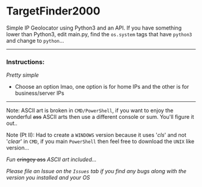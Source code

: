 # TargetFinder2000
Simple IP Geolocator using Python3 and an API.
If you have something lower than Python3, edit main.py, find the `os.system` tags that have `python3` and change to `python`...

---
### Instructions:
*Pretty simple*

- Choose an option lmao, one option is for home IPs and the other is for business/server IPs

---
Note: ASCII art is broken in `CMD/PowerShell`, if you want to enjoy the wonderful ~~ass~~ ASCII arts then use a different console or sum. You'll figure it out..

Note (Pt II): Had to create a `WINDOWS` version because it uses '*cls*' and not '*clear*' in `CMD`, if you main `PowerShell` then feel free to download the `UNIX` like version...

*Fun* ~~cringey ass~~ *ASCII art included...*

*Please file an Issue on the `Issues` tab if you find any bugs along with the version you installed and your OS*

